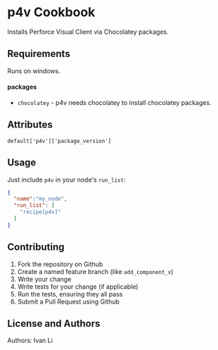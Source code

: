 p4v Cookbook
============
Installs Perforce Visual Client via Chocolatey packages.

Requirements
------------
Runs on windows.

#### packages
- `chocolatey` - p4v needs chocolatey to install chocolatey packages.

Attributes
----------
````
default['p4v']['package_version']
````

Usage
-----
Just include `p4v` in your node's `run_list`:

```json
{
  "name":"my_node",
  "run_list": [
    "recipe[p4v]"
  ]
}
```

Contributing
------------
1. Fork the repository on Github
2. Create a named feature branch (like `add_component_x`)
3. Write your change
4. Write tests for your change (if applicable)
5. Run the tests, ensuring they all pass
6. Submit a Pull Request using Github

License and Authors
-------------------
Authors: Ivan Li
